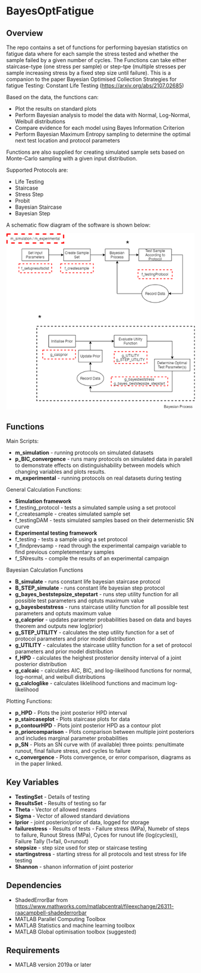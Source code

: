# BayesOptFatigue

## Overview

The repo contains a set of functions for performing bayesian statistics on fatigue data where for each sample the stress tested and whether the sample failed by a given number of cycles. The Functions can take either staircase-type (one stress per sample) or step-tpe (multiple stresses per sample increasing stress by a fixed step size until failure).
This is a companion to the paper Bayesian Optimised Collection Strategies for fatigue Testing: Constant Life Testing (https://arxiv.org/abs/2107.02685)

Based on the data, the functions can:

* Plot the results on standard plots
* Perform Bayesian analysis to model the data with Normal, Log-Normal, Weibull distributions
* Compare evidence for each model using Bayes Information Criterion
* Perform Bayesian Maximum Entropy sampling to determine the optimal next test location and protocol parameters

Functions are also supplied for creating simulated sample sets based on Monte-Carlo sampling with a given input distribution.

Supported Protocols are:

* Life Testing
* Staircase
* Stress Step
* Probit
* Bayesian Staircase
* Bayesian Step

A schematic flow diagram of the software is shown below:

![Flow Chart of Code](./code_flowchart.png) 

## Functions

Main Scripts:

* **m_simulation** - running protocols on simulated datasets
* **p_BIC_convergence** - runs many protocols on simulated data in paralell to demonstrate effects on distinguishability between models which changing variables and plots results.
* **m_experimental** - running protocols on real datasets during testing

General Calculation Functions:

* **Simulation framework**
* f_testing_protocol - tests a simulated sample using a set protocol
* f_createsample - creates simulated sample set
* f_testingDAM - tests simulated samples based on their determenistic SN curve
* **Experimental testing framework**
* f_testing - tests a sample using a set protocol
* f_findprevsamp - read through the experimental campaign variable to find previous completementary samples
* f_SNresults - compile the results of an experimental campaign

Bayesian Calculation Functions
* **B_simulate** - runs constant life bayesian staircase protocol
* **B_STEP_simulate** - runs constant life bayesian step protocol
* **g_bayes_beststepsize_stepstart** - runs step utility function for all possible test parameters and optuts maximum value
* **g_bayesbeststress** - runs staircase utility function for all possible test parameters and optuts maximum value
* **g_calcprior** - updates parameter probabilities based on data and bayes theorem and outputs new log(prior)
* **g_STEP_UTILITY** - calculates the step utility function for a set of protocol parameters and prior model distribution
* **g_UTILITY** - calculates the staircase utility function for a set of protocol parameters and prior model distribution
* **f_HPD** - calculates the heighest prosterior density interval of a joint posterior distribution
* **g_calcaic** - calculates AIC, BIC, and log-likelihood functions for normal, log-normal, and weibull distributions
* **g_calcloglike** - calculates liklelihood functions and macimum log-likelihood

Plotting Functions:

* **p_HPD** - Plots the joint posterior HPD interval
* **p_staircaseplot** - Plots staircase plots for data
* **p_contourHPD** - Plots joint posterior HPD as a contour plot
* **p_priorcomparison** - Plots comparison between multiple joint posteriors and includes marginal parameter probabilities
* **p_SN** - Plots an SN curve with (if available) three points: penultimate runout, final failure stress, and cycles to failure
* **c_convergence** - Plots convergence, or error comparison, diagrams as in the paper linked. 


## Key Variables

* **TestingSet** - Details of testing
* **ResultsSet** - Results of testing so far
* **Theta** - Vector of allowed means
* **Sigma** - Vector of allowed standard deviations
* **lprior** - joint posterior/prior of data, logged for storage
* **failurestress** - Results of tests - Failure stress (MPa), Numebr of steps to failure, Runout Stress (MPa), Cyces for runout life (log(cycles)), Failure Tally (1=fail, 0=runout)
* **stepsize** - step size used for step or staircase testing
* **startingstress** - starting stress for all protocols and test stress for life testing
* **Shannon** - shanon information of joint posterior


## Dependencies
* ShadedErrorBar from https://www.mathworks.com/matlabcentral/fileexchange/26311-raacampbell-shadederrorbar
* MATLAB Parallel Computing Toolbox
* MATLAB Statistics and machine learning toolbox
* MATLAB Global optimisation toolbox (suggested)

## Requirements
* MATLAB version 2019a or later



